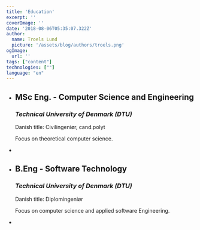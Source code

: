 ```yaml
---
title: 'Education'
excerpt: ''
coverImage: ''
date: '2018-08-06T05:35:07.322Z'
author:
  name: Troels Lund
  picture: '/assets/blog/authors/troels.png'
ogImage:
  url: ''
tags: ["content"]
technologies: [""]
language: "en"
---
```


<ul>
  <li data-url="/assets/logos/dtu.png" data-w="50" data-h="70">
    <h2><b>MSc Eng.</b> - Computer Science and Engineering</h2>
    <h3><i>Technical University of Denmark (DTU)</i></h3>
    <p>Danish title: Civilingeniør, cand.polyt</p>
    <p>Focus on theoretical computer science.</p>
  <li>
  <li data-url="/assets/logos/dtu.png"  data-w="50" data-h="70">
    <h2><b>B.Eng</b> - Software Technology</h2>
    <h3><i>Technical University of Denmark (DTU)</i></h3>
    <p>Danish title: Diplomingeniør</p>
    <p>Focus on computer science and applied software Engineering.</p>
  <li>
</ul>
